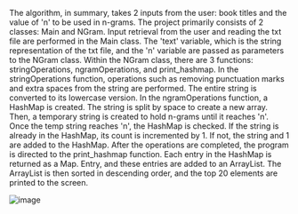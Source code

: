 The algorithm, in summary, takes 2 inputs from the user: book titles and the value of 'n' to be used in n-grams. The project primarily consists of 2 classes: Main and NGram. Input retrieval from the user and reading the txt file are performed in the Main class. The 'text' variable, which is the string representation of the txt file, and the 'n' variable are passed as parameters to the NGram class. Within the NGram class, there are 3 functions: stringOperations, ngramOperations, and print_hashmap. In the stringOperations function, operations such as removing punctuation marks and extra spaces from the string are performed. The entire string is converted to its lowercase version. In the ngramOperations function, a HashMap is created. The string is split by space to create a new array. Then, a temporary string is created to hold n-grams until it reaches 'n'. Once the temp string reaches 'n', the HashMap is checked. If the string is already in the HashMap, its count is incremented by 1. If not, the string and 1 are added to the HashMap. After the operations are completed, the program is directed to the print_hashmap function. Each entry in the HashMap is returned as a Map. Entry, and these entries are added to an ArrayList. The ArrayList is then sorted in descending order, and the top 20 elements are printed to the screen.

![image](https://github.com/alptug01/NGram/assets/102905961/39a53177-b2d2-42e5-b06f-5a5149ca0970)
